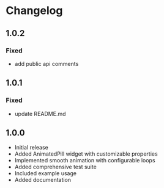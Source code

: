 # Changelog

## 1.0.2
### Fixed
- add public api comments

## 1.0.1
### Fixed
- update README.md

## 1.0.0
- Initial release
- Added AnimatedPill widget with customizable properties
- Implemented smooth animation with configurable loops
- Added comprehensive test suite
- Included example usage
- Added documentation
